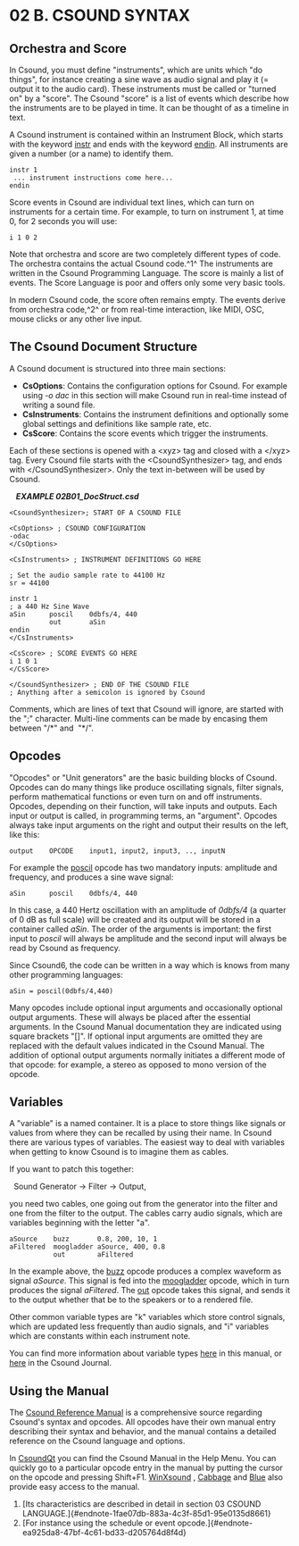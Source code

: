 02 B. CSOUND SYNTAX
===================

Orchestra and Score
-------------------

In Csound, you must define \"instruments\", which are units which \"do
things\", for instance creating a sine wave as audio signal and play it
(= output it to the audio card). These instruments must be called or
\"turned on\" by a \"score\". The Csound \"score\" is a list of events
which describe how the instruments are to be played in time. It can be
thought of as a timeline in text.

A Csound instrument is contained within an Instrument Block, which
starts with the keyword
[instr](http://csound.github.io/docs/manual/html/instr.html) and
ends with the keyword
[endin](http://csound.github.io/docs/manual/html/endin.html).
All instruments are given a number (or a name) to identify them.

    instr 1
     ... instrument instructions come here...
    endin

Score events in Csound are individual text lines, which can turn on
instruments for a certain time. For example, to turn on instrument 1, at
time 0, for 2 seconds you will use:

    i 1 0 2

Note that orchestra and score are two completely different types of
code. The orchestra contains the actual Csound code.^1^ The instruments
are written in the Csound Programming Language. The score is mainly a
list of events. The Score Language is poor and offers only some very
basic tools.

In modern Csound code, the score often remains empty. The events derive
from orchestra code,^2^ or from real-time interaction, like MIDI, OSC,
mouse clicks or any other live input.

The Csound Document Structure
-----------------------------

A Csound document is structured into three main sections:

-   **CsOptions**: Contains the configuration options for Csound. For
    example using *-o dac* in this section will make Csound run in
    real-time instead of writing a sound file.
-   **CsInstruments**: Contains the instrument definitions and
    optionally some global settings and definitions like sample rate,
    etc.
-   **CsScore**: Contains the score events which trigger the
    instruments.

Each of these sections is opened with a \<xyz\> tag and closed with a
\</xyz\> tag. Every Csound file starts with the \<CsoundSynthesizer\>
tag, and ends with \</CsoundSynthesizer\>. Only the text in-between will
be used by Csound.

   ***EXAMPLE 02B01\_DocStruct.csd*** 

    <CsoundSynthesizer>; START OF A CSOUND FILE

    <CsOptions> ; CSOUND CONFIGURATION
    -odac
    </CsOptions>

    <CsInstruments> ; INSTRUMENT DEFINITIONS GO HERE

    ; Set the audio sample rate to 44100 Hz
    sr = 44100

    instr 1
    ; a 440 Hz Sine Wave
    aSin      poscil    0dbfs/4, 440
              out       aSin
    endin
    </CsInstruments>

    <CsScore> ; SCORE EVENTS GO HERE
    i 1 0 1
    </CsScore>

    </CsoundSynthesizer> ; END OF THE CSOUND FILE
    ; Anything after a semicolon is ignored by Csound

Comments, which are lines of text that Csound will ignore, are started
with the \";\" character. Multi-line comments can be made by encasing
them between \"/\*\" and  \"\*/\".

Opcodes
-------

\"Opcodes\" or \"Unit generators\" are the basic building blocks of
Csound. Opcodes can do many things like produce oscillating signals,
filter signals, perform mathematical functions or even turn on and off
instruments. Opcodes, depending on their function, will take inputs and
outputs. Each input or output is called, in programming terms, an
\"argument\". Opcodes always take input arguments on the right and
output their results on the left, like this:

    output    OPCODE    input1, input2, input3, .., inputN 

For example the
[poscil](http://csound.github.io/docs/manual/html/poscil.html)
opcode has two mandatory inputs: amplitude and frequency, and
produces a sine wave signal:

    aSin      poscil    0dbfs/4, 440

In this case, a 440 Hertz oscillation with an amplitude of *0dbfs/4* (a
quarter of 0 dB as full scale) will be created and its output will be
stored in a container called *aSin*. The order of the arguments is
important: the first input to *poscil* will always be amplitude and the
second input will always be read by Csound as frequency.

Since Csound6, the code can be written in a way which is knows from many
other programming languages:

    aSin = poscil(0dbfs/4,440)

Many opcodes include optional input arguments and occasionally optional
output arguments. These will always be placed after the essential
arguments. In the Csound Manual documentation they are indicated using
square brackets \"\[\]\". If optional input arguments are omitted they
are replaced with the default values indicated in the Csound Manual. The
addition of optional output arguments normally initiates a different
mode of that opcode: for example, a stereo as opposed to mono version of
the opcode.

Variables
---------

A \"variable\" is a named container. It is a place to store things like
signals or values from where they can be recalled by using their name.
In Csound there are various types of variables. The easiest way to deal
with variables when getting to know Csound is to imagine them as cables.

If you want to patch this together:

  Sound Generator -\> Filter -\> Output,

you need two cables, one going out from the generator into the filter
and one from the filter to the output. The cables carry audio signals,
which are variables beginning with the letter \"a\".

    aSource    buzz       0.8, 200, 10, 1
    aFiltered  moogladder aSource, 400, 0.8
               out        aFiltered

In the example above, the
[buzz](http://csound.github.io/docs/manual/html/buzz.html)
opcode produces a complex waveform as signal *aSource*. This signal is
fed into the
[moogladder](http://csound.github.io/docs/manual/html/moogladder.html)
opcode, which in turn produces the signal *aFiltered*. The
[out](http://csound.github.io/docs/manual/html/out.html) opcode
takes this signal, and sends it to the output whether that be to the
speakers or to a rendered file.

Other common variable types are \"k\" variables which store control
signals, which are updated less frequently than audio signals, and \"i\"
variables which are constants within each instrument note.

You can find more information about variable types
[here](03-b-local-and-global-variables) in this manual, or
[here](http://csoundjournal.com/issue10/CsoundRates.html) in the
Csound Journal.

Using the Manual
----------------

The [Csound Reference
Manual](http://csound.github.io/docs/manual/index.html) is a
comprehensive source regarding Csound\'s syntax and opcodes. All opcodes
have their own manual entry describing their syntax and behavior, and
the manual contains a detailed reference on the Csound language and
options.

In [CsoundQt](http://qutecsound.sourceforge.net) you can find
the Csound Manual in the Help Menu. You can quickly go to a particular
opcode entry in the manual by putting the cursor on the opcode and
pressing Shift+F1. [WinXsound](http://winxound.codeplex.com) ,
[Cabbage](http://code.google.com/p/cabbage) and
[Blue](http://blue.kunstmusik.com/) also provide easy access to
the manual.

1.  [Its characteristics are described in detail in section 03 CSOUND
    LANGUAGE.]{#endnote-1fae07db-883a-4c3f-85d1-95e0135d8661}
2.  [For instance using the schedule or event
    opcode.]{#endnote-ea925da8-47bf-4c61-bd33-d205764d8f4d}
